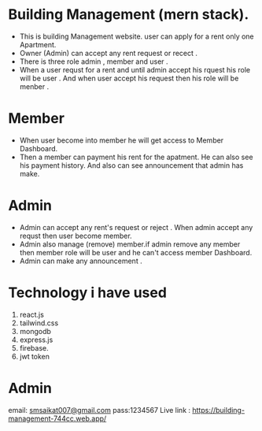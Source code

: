 # Building Management (mern stack).
 * This is building Management website. user can apply for a rent only one Apartment.
 * Owner (Admin) can accept any rent request or recect .
 * There is three role admin , member and user .
 * When a user requst for a rent and until admin accept his rquest his role will be user . And when user accept his request then his role will be menber .
  # Member 
 * When user become into member he will get access to Member Dashboard.
 * Then a member can payment his rent for the apatment. He can also see his payment history. And also can see announcement that admin has make.
# Admin
* Admin can accept any rent's request or reject . When admin accept any requst then user become member.
* Admin also manage (remove) member.if admin remove any member then member role will be user and he can't access member Dashboard.
* Admin can make any announcement .
# Technology i have used
1. react.js
2. tailwind.css
3. mongodb
4. express.js
5. firebase.
6. jwt token
# Admin 
email: smsaikat007@gmail.com
pass:1234567
Live link : https://building-management-744cc.web.app/
